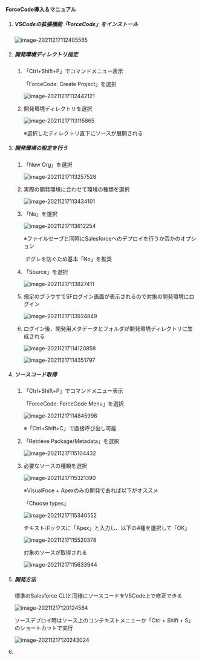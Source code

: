 #### ForceCode導入＆マニュアル

1. ##### VSCodeの拡張機能「ForceCode」をインストール

   ![image-20211217112405565](img\image-20211217112405565.png)

   

2. ##### 開発環境ディレクトリ指定

   1. 「Ctrl+Shift+P」でコマンドメニュー表示

      「ForceCode: Create Project」を選択

      ![image-20211217112442121](img\image-20211217112442121.png)

      

   2. 開発環境ディレクトリを選択

      ![image-20211217113115865](img\image-20211217113115865.png)

      ※選択したディレクトリ直下にソースが展開される

   

3. ##### 開発環境の設定を行う

   1. 「New Org」を選択

      ![image-20211217113257528](img\image-20211217113257528.png)

      

   2. 実際の開発環境に合わせて環境の種類を選択

      ![image-20211217113434101](img\image-20211217113434101.png)

      

   3. 「No」を選択

      ![image-20211217113612254](img\image-20211217113612254.png)

      ※ファイルセーブと同時にSalesforceへのデプロイを行うか否かのオプション

      ​	デグレを防ぐため基本「No」を推奨

      

   4. 「Source」を選択

      ![image-20211217113827411](img\image-20211217113827411.png)

      

   5. 規定のブラウザでSFログイン画面が表示されるので対象の開発環境にログイン

      ![image-20211217113924849](img\image-20211217113924849.png)

      

   6. ログイン後、開発用メタデータとフォルダが開発環境ディレクトリに生成される

      ![image-20211217114120858](img\image-20211217114120858.png)

      

      ![image-20211217114351797](img\image-20211217114351797.png)

      

4. ##### ソースコード取得

   1. 「Ctrl+Shift+P」でコマンドメニュー表示

      「ForceCode: ForceCode Menu」を選択

      ![image-20211217114845998](img\image-20211217114845998.png)

      ※「Ctrl+Shift+C」で直接呼び出し可能

      

   2. 「Retrieve Package/Metadata」を選択
      

      ![image-20211217115104432](img\image-20211217115104432.png)

      

   3. 必要なソースの種類を選択

      ![image-20211217115321390](img\image-20211217115321390.png)

      

      ※VisualFoce + Apexのみの開発であれば以下がオススメ

      「Choose types」

      ![image-20211217115340552](img\image-20211217115340552.png)

      

      テキストボックスに「Apex」と入力し、以下の4種を選択して「OK」

      ![image-20211217115520378](img\image-20211217115520378.png)

      

      対象のソースが取得される

      ![image-20211217115633944](img\image-20211217115633944.png)

5. ##### 開発方法

   標準のSalesforce CLIと同様にソースコードをVSCode上で修正できる

   ![image-20211217120124564](img\image-20211217120124564.png)

   

   ソースデプロイ時はソース上のコンテキストメニューか「Ctrl + Shift + S」のショートカットで実行

   ![image-20211217120243024](img\image-20211217120243024.png)

   

6. 